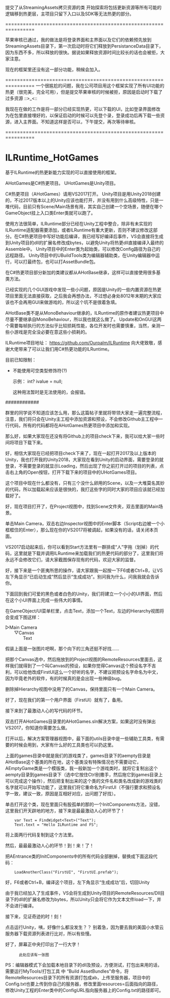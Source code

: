 提交了从StreamingAssets拷贝资源的类
开始探索将包括更新资源等所有可能的逻辑移到热更层，主项目只留下入口以及SDK等无法热更的部分。

================================================================

苹果审核已通过，我的做法是将登录界面和主界面以及它们的依赖预先放到StreamingAssets目录下，第一次启动时将它们释放到PersistanceData目录下，因为东西不多，所以释放的很快。据说如果释放资源时间比较长的话也会被拒，大家注意。

现在的框架里还没有这一部分功能，稍候会加入。

================================================================
一个很尴尬的问题，我在公司项目用这个框架实现了所有UI功能的热更（很完美，完全可用），但是提交苹果审核的时候被拒，原因是启动时下载了过多资源 ::>_<::

我现在在做的工作是将一部分已经实现热更，可以下载的UI，比如登录界面修改为在包里直接埋好的，以保证启动的时候可以先登个录，登录成功后再下载一些资源，进入主界面。不知道这样是否可以，下午提交，再次等待审核。

================================================================

# ILRuntime_HotGames
基于ILRuntime的热更新能力实现的可以直接使用的框架。

AHotGames是C#热更项目。
UHotGames是Unity项目。

C#热更项目（AHotGames）请用VS2017打开。
Unity项目是用Unity2018创建的，不过2017版本以上的Unity应该也能打开，并没有用到什么高级特性，只是一堆代码，目前只有Scene/Main场景有用，其实自己创建一个空场景，随便在哪个GameObject挂上入口类Enter类就可以跑了。

使用方法很简单，ILRuntime部分已经在Unity工程中整合，除非有未实现的ILRuntime适配器需要添加，或者ILRuntime有重大更新，否则不建议修改这部分。在C#热更项目中写好功能后编译，我已经写好编译后事件，VS会直接将生成到Unity项目的dll的扩展名修改成bytes，以避免Unity将热更dll直接编译入最终的Assemble中。
Unity项目中的Enter类为起始类，可以修改Config路径为自己的远程路径。
Unity项目中的UBuildTools类为编辑器辅助类，在Unity编辑器中运行，可以打最终包，也可以打AssetBundle包。

在C#热更项目部分新加的类建议都从AHotBase继承，这样可以直接使用很多基类方法。

已经实现的几个GUI游戏中发现一些小问题，原因是Unity的一些内置资源在热更项目里面无法直接获取，之后我会再想办法，不过想必身处8012年末期的大家应该也不会再用GUI来做游戏的，所以这个坑不是很着急填。

AHotBase类不是从MonoBehaviour继承的，ILRuntime的原作者建议热更项目中尽量不要继承自MonoBehaviour，所以我也就这么做了。 Update和OnGUI这两个需要每帧执行的方法似乎比较损耗性能，各位开发时也需要慎重，当然，亲测一些小游戏是完全没必要在意这些小损耗的。

ILRuntime项目地址：
https://github.com/Ourpalm/ILRuntime
向大佬致敬，感谢大佬带来了可以让我们用C#热更功能的ILRuntime。

目前已知限制：
 - 不能使用可空类型修饰符(?)
 
	示例： int? ivalue = null;

	这种用法暂时是无法使用的，会报错。
	
############

群里的同学说不知道应该怎么用，那么这篇帖子里就将带领大家走一遍完整流程，注意，我们将只会在Unity主工程中添加资源和预设，不会修改Github主工程中一行代码，所有的代码都将在AHotGames热更项目中添加和实现。

那么好，如果大家现在还没有将Github上的项目check下来，我可以给大家一些时间将项目下载下来。

好，相信大家现在已经把项目check下来了，现在一起打开2017及以上版本的Unity，我也打开我的Unity2018，大家现在看到Unity的启动界面，需要登录的就登录，不需要登录的就显示Loading，然后出现了你之前打开过的项目的列表，点击右上角的Open按钮，打开下载下来的项目中的UHotGames项目。

这个项目中现在什么都没有，只有三个没什么卵用的Scene，以及一大堆莫名其妙的代码，所以加载起来应该是很快的，我打这些字的同时大家的项目应该就已经加载好了。

好，现在项目打开了，在Project视图中，找到Scene文件夹，双击里面的Main场景。

单击Main Camera，双击右边Inspector视图中的Enter脚本（Script右边被一个小框框住的Enter），那么现在你的VS2017将被调起，如果没有的话，请关闭本页面。

VS2017启动起来后，你可以看到Start方法里有一群排成“人”字拖（划掉）的代码，这里就是下载并调用ILRuntime来加载我们的热更代码的部分了，这里我们将永远不会修改它们，请大家截图保存现有的代码，欢迎大家的监督。

好，接下来是一个匪夷所思的操作，请大家跟我一起按一下F6或者Ctrl+B，让VS左下角显示“已启动生成”然后显示“生成成功”。别问我为什么，问我我就会告诉你。

下面回到我们可爱的黑色或者白色的Unity，我们将建立一个小小的UI界面，然后在这个小UI界面上完成一些伟大的事情。

在GameObject/UI菜单栏里，点击Text，添加一个Text，左边的Hierarchy视图将会变成下图这样：

▷Main Camera</br>
&emsp;&emsp;▽Canvas</br>
&emsp;&emsp;&emsp;&emsp;Text</br>

假装上面是一张图片吧啊，那个向下的三角还挺不好找……

把那个Canvas选中，然后拖放到的Project视图的RemoteResources里面去，这样我们就得到了一个叫Canvas的预设，如果你觉得Canvas这个预设名字不吉利，可以给他改成FirstUI这么一个好听的名字，不建议把预设名字命名为中文，因为毕竟老外的软件，有的时候真的是会出现一些神级bug。

删除掉Hierarchy视图中没用了的Canvas，保持里面只有一个Main Camera。

好了，现在我们的第一个用户界面（FirstUI）就有了，备用。

接下来到了最激动人心的写代码的环节。

双击打开AHotGames目录里的AHotGames.sln解决方案，如果这时没有弹出VS2017，你知道你需要怎么做。

打开以后，解决方案管理器视图中，最下面的utils目录中是一些辅助工具类，有需要的时候会用到，大家有什么好的工具类也可以扔这里。

上面的games目录中就是我们的游戏类了，games目录下的aempty目录是AHotBase这个基类的所在地，这个基类没有特殊情况也不需要动它，AEmptyGame类是一个模版类，我一般新加一个游戏类时，就将它复制出这个aempty目录到games目录下（选中它按住Ctrl别撒手，然后拖它到games目录上可以完成这个操作），然后把复制出来的这个类的文件名和类名改成新的游戏类的名字就可以开始写功能了，这里我们将它重命名为FirstUI（不强行要求和预设名字一致，建议一致，原因是互相好对应，出问题了好找）。

单击打开这个类，现在里面只有股孤单的那的一个InitComponents方法，没错，这里我们开天辟地的地方，接下来是最最激动人心的环节了！

        var Text = FindWidget<Text>("Text");
        Text.text = "Hello ILRuntime and FS";


将上面两行代码复制到这个方法里。

然后，最最最激动人心的环节！到！来！了！

把AEntrance类的InitComponents中的所有代码全部删掉，替换成下面这段代码：

        LoadAnotherClass("FirstUI", "FirstUI.prefab");

好，F6或者Ctrl+B，编译这个项目，左下角显示“生成成功”后，切回Unity

由于我已经加入了生成事件，VS会将生成到Unity项目的RemoteResources/Dll目录下的dll的扩展名修改为bytes，所以Unity只会将它作为文本文件load一下，并不会进行编译。

接下来，见证奇迹的时！刻！

点击运行Unity，咦，好像什么都没发生？？ 别着急，因为要去我的美国小水管云服务器下载资源列表进行比对，所以有些慢。

好了，屏幕正中央打印出了一行大字！

          此处应该有一张图  


PS：编辑器模式下会加载本地目录下的dll及预设，方便测试，打包出来用的话，需要运行MyTools/打包工具 中 “Build AssetBundles”命令，将RemoteResources目录下的所有资源打包成ab，上传至服务器，项目中的Config.txt也要上传到你自己的服务器，修改里面resources=后面指向的路径，修改Unity工程的Enter类中的ConfigURL指向服务器上的Config.txt的路径即可。
